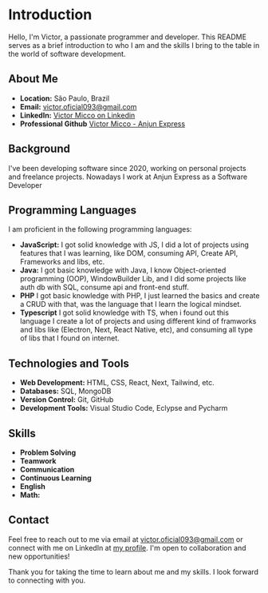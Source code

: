 # Introduction

Hello, I'm Victor, a passionate programmer and developer. This README serves as a brief introduction to who I am and the skills I bring to the table in the world of software development.

## About Me


- **Location:** São Paulo, Brazil
- **Email:** victor.oficial093@gmail.com
- **LinkedIn:** [Victor Micco on Linkedin](https://www.linkedin.com/in/victormicco)
- **Professional Github** [Victor Micco - Anjun Express](https://github.com/victormicco-anjun)

## Background

I've been developing software since 2020, working on personal projects and freelance projects. Nowadays I work at Anjun Express
as a Software Developer

## Programming Languages

I am proficient in the following programming languages:


- **JavaScript:** I got  solid knowledge with JS, I did a lot of projects using features that I was learning, like DOM, consuming API, Create API, Frameworks and libs, etc.
- **Java:** I got basic knowledge with Java, I know Object-oriented programming (OOP), WindowBuilder Lib, and I did some projects like auth db with SQL, consume api and front-end stuff.
- **PHP** I got basic knowledge with PHP, I just learned the basics and create a CRUD with that, was the language that I learn the logical mindset.
- **Typescript** I got solid knowledge with TS, when i found out this language I create a lot of projects and using different kind of framworks and libs like (Electron, Next, React Native, etc), and consuming all type of libs that I found on internet.

## Technologies and Tools



- **Web Development:** HTML, CSS, React, Next, Tailwind, etc.
- **Databases:** SQL, MongoDB
- **Version Control:** Git, GitHub
- **Development Tools:** Visual Studio Code, Eclypse and Pycharm


## Skills

- **Problem Solving** 
- **Teamwork** 
- **Communication**
- **Continuous Learning**
-  **English**
-   **Math:** 




## Contact

Feel free to reach out to me via email at [victor.oficial093@gmail.com](mailto:victor.oficial093@gmail.com) or connect with me on LinkedIn at [my profile](https://www.linkedin.com/in/victormicco). I'm open to collaboration and new opportunities!

Thank you for taking the time to learn about me and my skills. I look forward to connecting with you.






